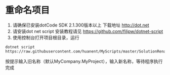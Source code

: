 # 重命名项目

1. 请确保已安装dotCode SDK 2.1.300版本以上 下载地址 http://dot.net
2. 请安装dot net script 安装教程请见 https://github.com/filipw/dotnet-script
3. 使用控制台打开项目根目录，运行 
```
dotnet script https://raw.githubusercontent.com/huanent/MyScripts/master/SolutionRename.csx
```
按提示输入旧名称（默认MyCompany.MyProject），输入新名称，等待程序执行完成
